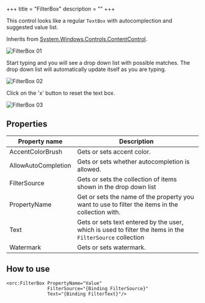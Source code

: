 +++
title = "FilterBox" 
description = ""
+++

This control looks like a regular `TextBox` with autocomplection and suggested value list.

Inherits from [System.Windows.Controls.ContentControl][1].

![FilterBox 01][2]

Start typing and you will see a drop down list with possible matches. The drop 
down list will automatically update itself as you are typing.

![FilterBox 02][3]

Click on the 'x' button to reset the text box.

![FilterBox 03][4]

## Properties

Property name|Description
---|---
AccentColorBrush|Gets or sets accent color.
AllowAutoCompletion|Gets or sets whether autocompletion is allowed.
FilterSource|Gets or sets the collection of items shown in the drop down list
PropertyName|Get or sets the name of the property you want to use to filter the items in the collection with.
Text|Gets or sets text entered by the user, which is used to filter the items in the `FilterSource` collection
Watermark|Gets or sets watermark.

## How to use

```
<orc:FilterBox PropertyName="Value" 
	           FilterSource="{Binding FilterSource}" 
	           Text="{Binding FilterText}"/>
```

[1]: https://msdn.microsoft.com/en-us/library/system.windows.controls.contentcontrol(v=vs.110).aspx
[2]: ../../images/orc.controls/filterbox/FilterBox_01.png
[3]: ../../images/orc.controls/filterbox/FilterBox_02.png
[4]: ../../images/orc.controls/filterbox/FilterBox_03.png